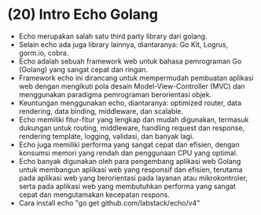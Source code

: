 # (20) Intro Echo Golang
- Echo merupakan salah satu third party library dari golang.
- Selain echo ada juga library lainnya, diantaranya: Go Kit, Logrus, gorm.io, cobra.
- Echo adalah sebuah framework web untuk bahasa pemrograman Go (Golang) yang sangat cepat dan ringan.
- Framework echo ini dirancang untuk mempermudah pembuatan aplikasi web dengan mengikuti pola desain Model-View-Controller (MVC) dan menggunakan paradigma pemrograman berorientasi objek.
- Keuntungan menggunakan echo, diantaranya: optimized router, data rendering, data binding, middleware, dan scalable.
- Echo memiliki fitur-fitur yang lengkap dan mudah digunakan, termasuk dukungan untuk routing, middleware, handling request dan response, rendering template, logging, validasi, dan banyak lagi.
- Echo juga memiliki performa yang sangat cepat dan efisien, dengan konsumsi memori yang rendah dan penggunaan CPU yang optimal.
- Echo banyak digunakan oleh para pengembang aplikasi web Golang untuk membangun aplikasi web yang responsif dan efisien, terutama pada aplikasi web yang berorientasi pada layanan atau mikrokontroler, serta pada aplikasi web yang membutuhkan performa yang sangat cepat dan mengutamakan kecepatan respons.
- Cara install echo "go get github.com/labstack/echo/v4"